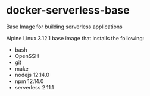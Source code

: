 # docker-serverless-base
Base Image for building serverless applications

Alpine Linux 3.12.1 base image that installs the following:
- bash
- OpenSSH
- git
- make
- nodejs 12.14.0
- npm 12.14.0
- serverless 2.11.1